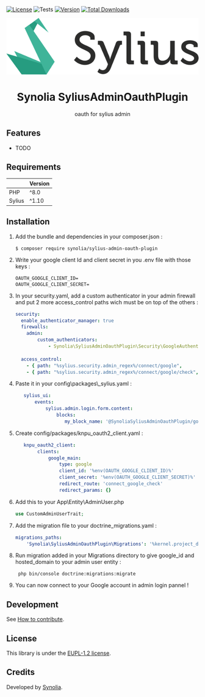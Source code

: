 [![License](https://img.shields.io/packagist/l/synolia/sylius-admin-oauth-plugin.svg)](https://github.com/synolia/SyliusAdminOauthPlugin/blob/master/LICENSE)
![Tests](https://github.com/synolia/SyliusAdminOauthPlugin/workflows/CI/badge.svg?branch=master)
[![Version](https://img.shields.io/packagist/v/synolia/sylius-admin-oauth-plugin.svg)](https://packagist.org/packages/synolia/sylius-admin-oauth-plugin)
[![Total Downloads](https://poser.pugx.org/synolia/sylius-admin-oauth-plugin/downloads)](https://packagist.org/packages/synolia/sylius-admin-oauth-plugin)

<p align="center">
    <a href="https://sylius.com" target="_blank">
        <img src="docs/sylius_logo.png" />
    </a>
</p>

<h1 align="center">Synolia SyliusAdminOauthPlugin</h1>

<p align="center">oauth for sylius admin</p>

## Features

* TODO

## Requirements

|        | Version  |
|:-------|:---------|
| PHP    | ^8.0     |
| Sylius | ^1.10    |

## Installation

1. Add the bundle and dependencies in your composer.json :
    ```shell script
    $ composer require synolia/sylius-admin-oauth-plugin
    ```
2. Write your google client Id and client secret in you .env file with those keys :
    ```dotenv script
    OAUTH_GOOGLE_CLIENT_ID=
    OAUTH_GOOGLE_CLIENT_SECRET=
    ```
3. In your security.yaml, add a custom authenticator in your admin firewall and put 2 more access_control paths wich must be on top of the others :
    ```yaml script
    security:
      enable_authenticator_manager: true
      firewalls:
        admin:
            custom_authenticators:
                - Synolia\SyliusAdminOauthPlugin\Security\GoogleAuthenticator
    
      access_control:
        - { path: "%sylius.security.admin_regex%/connect/google",       role: PUBLIC_ACCESS }
        - { path: "%sylius.security.admin_regex%/connect/google/check", role: PUBLIC_ACCESS }
    ```
4. Paste it in your config\packages\\_sylius.yaml :
    ```yaml script
       sylius_ui:
           events:
               sylius.admin.login.form.content:
                   blocks:
                      my_block_name: '@SynoliaSyliusAdminOauthPlugin/google_auth_button.html.twig'
    ```
4. Create config/packages/knpu_oauth2_client.yaml :
    ```yaml script
       knpu_oauth2_client:
            clients:
                google_main:
                    type: google
                    client_id: '%env(OAUTH_GOOGLE_CLIENT_ID)%'
                    client_secret: '%env(OAUTH_GOOGLE_CLIENT_SECRET)%'
                    redirect_route: 'connect_google_check'
                    redirect_params: {}

    ```

5. Add this to your App\Entity\AdminUser.php
    ```php script
   use CustomAdminUserTrait;
   ```
6. Add the migration file to your doctrine_migrations.yaml :
    ```yaml script
    migrations_paths:
        'Synolia\SyliusAdminOauthPlugin\Migrations': '%kernel.project_dir%/vendor/synolia/sylius-admin-oauth-plugin/src/Migrations'
    ```
7. Run migration added in your Migrations directory to give google_id and hosted_domain to your admin user entity :
   ```shell script
    php bin/console doctrine:migrations:migrate
   ```

8. You can now connect to your Google account in admin login pannel !

## Development

See [How to contribute](CONTRIBUTING.md).

## License

This library is under the [EUPL-1.2 license](LICENSE).

## Credits

Developed by [Synolia](https://synolia.com/).
